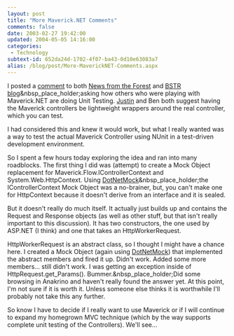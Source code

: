 ```yaml
---
layout: post
title: "More Maverick.NET Comments"
comments: false
date: 2003-02-27 19:42:00
updated: 2004-05-05 14:16:00
categories:
 - Technology
subtext-id: 652da24d-1702-4f07-ba43-0d10e63083a7
alias: /blog/post/More-MaverickNET-Comments.aspx
---
```



I posted a [comment](http://pinetree-tech.com/mtapp/mt-comments.cgi?entry_id=220) to both [News from the Forest](http://pinetree-tech.com/weblog/) and [BSTR blog](http://dotnetweblogs.com/Bcoverston/Default.aspx)&nbsp_place_holder;asking how others who were playing with Maverick.NET are doing Unit Testing. [Justin](http://pinetree-tech.com/weblog/archives/2003/02/27.shtml#unit_testing_mavericknet_controllers) and Ben both suggest having the Maverick controllers be lightweight wrappers around the real controller, which you can test.

I had considered this and knew it would work, but what I really wanted was a way to test the actual Maverick Controller using NUnit in a test-driven development environment.

So I spent a few hours today exploring the idea and ran into many roadblocks. The first thing I did was (attempt) to create a Mock Object replacement for Maverick.Flow.IControllerContext and System.Web.HttpContext. Using [DotNetMock](http://sourceforge.net/projects/dotnetmock)&nbsp_place_holder;the IControllerContext Mock Object was a no-brainer, but, you can't make one for HttpContext because it doesn't derive from an interface and it is sealed.

But it doesn't really do much itself. It actually just builds up and contains the Request and Response objects (as well as other stuff, but that isn't really important to this discussion). It has two constructors, the one used by ASP.NET (I think) and one that takes an HttpWorkerRequest.

HttpWorkerRequest is an abstract class, so I thought I might have a chance here. I created a Mock Object (again using [DotNetMock](http://sourceforge.net/projects/dotnetmock)) that implemented the abstract members and fired it up. Didn't work. Added some more members... still didn't work. I was getting an exception inside of HttpRequest.get_Params(). Bummer.&nbsp_place_holder;Did some browsing in Anakrino and haven't really found the answer yet. At this point, I'm not sure if it is worth it. Unless someone else thinks it is worthwhile I'll probably not take this any further.

So know I have to decide if I really want to use Maverick or if I will continue to expand my homegrown MVC technique (which by the way supports complete unit testing of the Controllers). We'll see...
